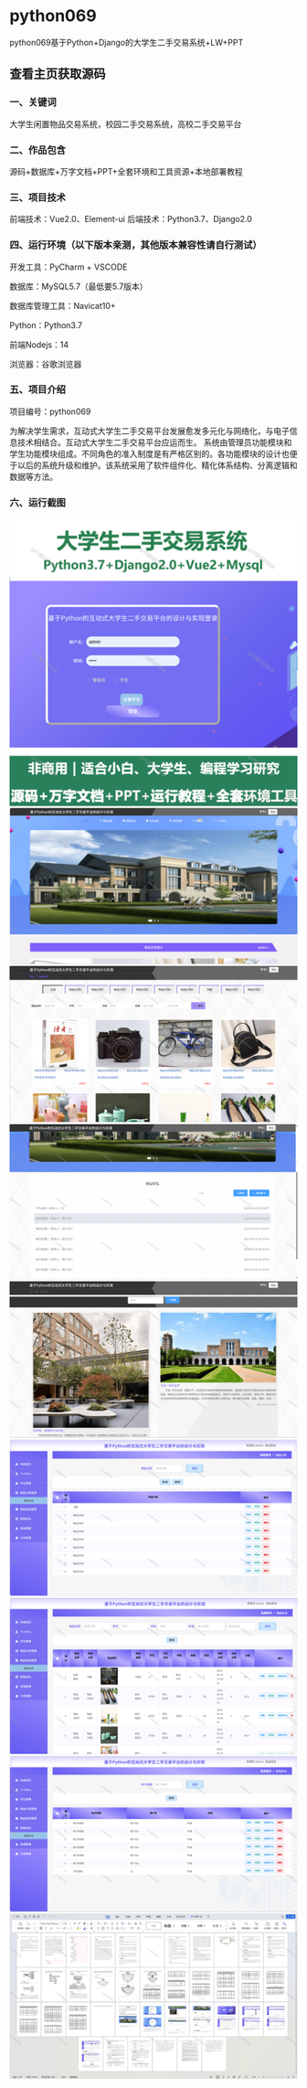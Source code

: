 # python069
python069基于Python+Django的大学生二手交易系统+LW+PPT
 
## 查看主页获取源码

### 一、关键词
大学生闲置物品交易系统，校园二手交易系统，高校二手交易平台

### 二、作品包含
源码+数据库+万字文档+PPT+全套环境和工具资源+本地部署教程

### 三、项目技术
前端技术：Vue2.0、Element-ui
后端技术：Python3.7、Django2.0

### 四、运行环境（以下版本亲测，其他版本兼容性请自行测试）
开发工具：PyCharm + VSCODE

数据库：MySQL5.7（最低要5.7版本）

数据库管理工具：Navicat10+

Python：Python3.7

前端Nodejs：14

浏览器：谷歌浏览器

### 五、项目介绍
项目编号：python069

为解决学生需求，互动式大学生二手交易平台发展愈发多元化与网络化，与电子信息技术相结合。互动式大学生二手交易平台应运而生。
系统由管理员功能模块和学生功能模块组成。不同角色的准入制度是有严格区别的。各功能模块的设计也便于以后的系统升级和维护。该系统采用了软件组件化、精化体系结构、分离逻辑和数据等方法。

### 六、运行截图

![cover.png](./cover.png)
![1.png](./1.png)
![2.png](./2.png)
![3.png](./3.png)
![4.png](./4.png)
![5.png](./5.png)
![6.png](./6.png)
![7.png](./7.png)
![8.png](./8.png)

